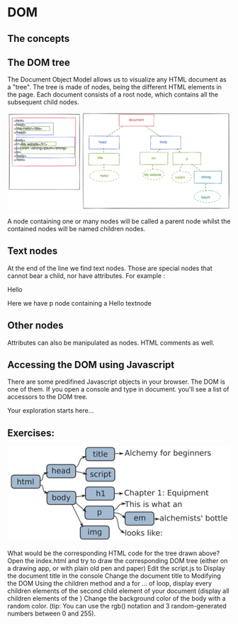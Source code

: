 # DOM

## The concepts

## The DOM tree

The Document Object Model allows us to visualize any HTML document as a "tree". The tree is made of nodes, being the different HTML elements in the page. Each document consists of a root node, which contains all the subsequent child nodes.

![Dom](tree.svg)

A node containing one or many nodes will be called a parent node whilst the contained nodes will be named children nodes.

## Text nodes

At the end of the line we find text nodes. Those are special nodes that cannot bear a child, nor have attributes. For example :

<p>Hello</p>
Here we have p node containing a Hello textnode

## Other nodes

Attributes can also be manipulated as nodes. HTML comments as well.

## Accessing the DOM using Javascript

There are some predifined Javascript objects in your browser. The DOM is one of them. If you open a console and type in document. you'll see a list of accessors to the DOM tree.

Your exploration starts here...

## Exercises:

![dom2](treetocode.png)

What would be the corresponding HTML code for the tree drawn above?
Open the index.html and try to draw the corresponding DOM tree (either on a drawing app, or with plain old pen and paper)
Edit the script.js to
Display the document title in the console
Change the document title to Modifying the DOM
Using the children method and a for ... of loop, display every children elements of the second child element of your document (display all children elements of the <body>)
Change the background color of the body with a random color. (tip: You can use the rgb() notation and 3 random-generated numbers between 0 and 255).
